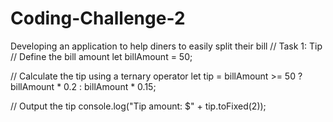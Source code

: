 # Coding-Challenge-2
Developing an application to help diners to easily split their bill
// Task 1: Tip
// Define the bill amount
let billAmount = 50; 

// Calculate the tip using a ternary operator
let tip = billAmount >= 50 ? billAmount * 0.2 : billAmount * 0.15;

// Output the tip
console.log("Tip amount: $" + tip.toFixed(2));

  
